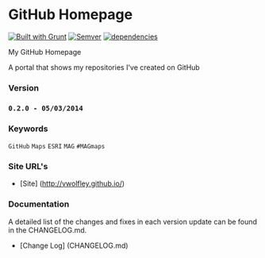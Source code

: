 # GitHub Homepage

[![Built with Grunt](https://cdn.gruntjs.com/builtwith.png)](http://gruntjs.com/)
[![Semver](http://img.shields.io/SemVer/2.0.0.png)](http://semver.org/spec/v2.0.0.html)
[![dependencies](https://david-dm.org/vwolfley/MyProject.png)](https://david-dm.org/vwolfley/vwolfley.github.io/)

My GitHub Homepage

A portal that shows my repositories I've created on GitHub

### Version

### `0.2.0 - 05/03/2014`

### Keywords

`GitHub` `Maps` `ESRI` `MAG` `#MAGmaps`

### Site URL's
* [Site] (http://vwolfley.github.io/)

### Documentation

A detailed list of the changes and fixes in each version update can be found in the CHANGELOG.md.

* [Change Log] (CHANGELOG.md)
